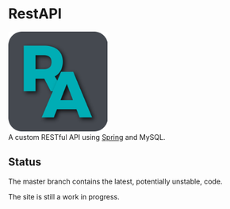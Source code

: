 # RestAPI
<img src="https://github.com/Serban2003/RestAPI/blob/master/rest-service/rest-service/src/main/resources/static/images/site_icon.svg" width=200></img><br>
A custom RESTful API using [Spring](https://spring.io) and MySQL.

## Status
The master branch contains the latest, potentially unstable, code.

The site is still a work in progress.
